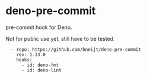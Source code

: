 # deno-pre-commit

pre-commit hook for Deno.

Not for public use yet, still have to be tested.

```
  - repo: https://github.com/bneijt/deno-pre-commit
    rev: 1.33.0
    hooks:
      - id: deno-fmt
      - id: deno-lint
```
